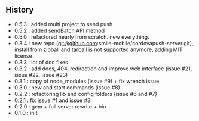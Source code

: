 ## History
- 0.5.3 : added multi project to send push
- 0.5.2 : added sendBatch API method
- 0.5.0 : refactored nearly from scratch. new everything.
- 0.3.4 : new repo (git@github.com:smile-mobile/cordovapush-server.git), install from zipball and tarball is not supported anymore, adding MIT license
- 0.3.3 : lot of doc fixes
- 0.3.2 : add docs, 404, redirection and improve web interface (issue #21, issue #22, issue #23)
- 0.3.1 : copy of node_modules (issue #9) + fix wrench issue
- 0.3.0 : new and start commands (issue #8)
- 0.2.2 : refactoring lib and config folders (issue #6 and #7)
- 0.2.1 : fix issue #1 and issue #3
- 0.2.0 : gcm + full server rewrite + bin
- 0.1.0 : init